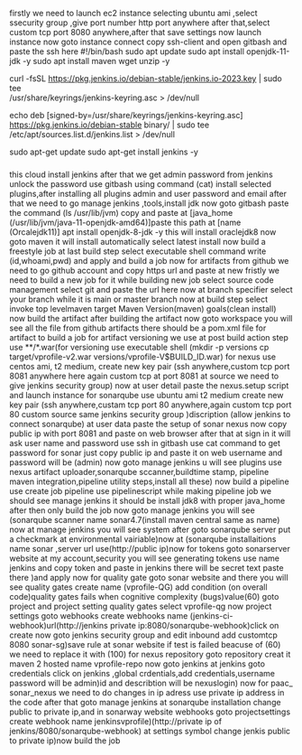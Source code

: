 firstly we need to launch ec2 instance selecting ubuntu ami ,select ssecurity group ,give port number http port anywhere after that,select custom tcp port 8080 anywhere,after that save settings now launch instance
now goto instance connect copy ssh-client and open gitbash and paste the ssh here
#!/bin/bash
sudo apt update
sudo apt install openjdk-11-jdk -y
sudo apt install maven wget unzip -y

curl -fsSL https://pkg.jenkins.io/debian-stable/jenkins.io-2023.key | sudo tee \
  /usr/share/keyrings/jenkins-keyring.asc > /dev/null
  
echo deb [signed-by=/usr/share/keyrings/jenkins-keyring.asc] \
  https://pkg.jenkins.io/debian-stable binary/ | sudo tee \
  /etc/apt/sources.list.d/jenkins.list > /dev/null

sudo apt-get update
sudo apt-get install jenkins -y
###
this cloud install jenkins
after that we get admin password from jenkins unlock the password use gitbash using command (cat)
install selected plugins,after installing all plugins admin and user password and email
after that we need to go manage jenkins ,tools,install jdk now goto gitbash paste the command (ls /usr/lib/jvm)
copy and paste at [java_home (/usr/lib/jvm/java-11-openjdk-amd64)]paste this path at [name (Orcalejdk11)]
apt install openjdk-8-jdk -y this will install oraclejdk8 
now goto maven it will install automatically select latest install
now build a freestyle job
at last build step select executable shell command write (id,whoami,pwd) and apply and build a job
now for artifacts from github we need to go github account and copy https url and paste at new fristly we need to build a new job for it
while building new job select source code management select git and paste the url here now at branch specifier select your branch while it is main or master branch
now at build step select invoke top levelmaven target Maven Version(maven) goals(clean install)
now build the artifact after building the artifact now goto workspace you will see all the file from github artifacts
there should be a pom.xml file for artifact to build a job
for artifact versioning we use at post  build action   step use **/*.war(for versioning use executable shell (mkdir -p versions cp target/vprofile-v2.war versions/vprofile-V$BUILD_ID.war)
for nexus use centos ami, t2 medium, create new key pair (ssh anywhere,custom tcp port 8081 anywhere here again custom tcp at port 8081 at source we need to give jenkins security group) now at user detail paste the nexus.setup script and launch instance
for sonarqube use ubuntu ami t2 medium  create new key pair (ssh anywhere,custam tcp port 80 anywhere,again custom tcp port 80 custom source same jenkins security group )discription (allow jenkins to connect sonarqube) at user data paste the setup of sonar 
nexus now copy public ip with port 8081 and paste on web browser after that at sign in it will ask user name and password use ssh in gitbash use cat command to get password
for sonar just copy public ip and paste it on web username and password will be (admin)
now goto manage jenkins u will see plugins use nexus artifact uploader,sonarqube sccanner,buildtime stamp, pipeline maven integration,pipeline utility steps,install all these)
now build a pipeline use create job pipeline  use pipelinescript
while making pipeline job we should see manage jenkins it should be install jdk8 with proper java_home after then only build the job
now goto manage jenkins you will see (sonarqube scanner name sonar4.7(install maven central same as name)
now at manage jenkins you will see system after goto sonarqube server put a checkmark at environmental vairiable)now at (sonarqube installaitions name sonar ,server url use(http://public ip)now for tokens goto sonarserver website at my account,security you will see generating tokens use name jenkins and copy token and paste in jenkins there will be secret text paste there )and apply now
for quality gate goto sonar website and there you will see quality gates create name (vprofile-QG) add condition (on overall code)quality gates fails when cognitive complexity (bugs)value(60) goto project and project setting quality gates select vprofile-qg
now project settings goto webhooks create webhooks name (jenkins-ci-webhook)url(http://jenkins private ip:8080/sonarqube-webhook)click on create
now goto jenkins security group and edit inbound add customtcp 8080 sonar-sg)save rule
at sonar website if test is failed beacuse of (60) we need to replace it with (100)
for nexus repository goto repository creat it maven 2 hosted name vprofile-repo now goto jenkins at jenkins goto credentials 
click on jenkins ,global crdentials,add credentials,username password will be admin)id and describtion will be nexuslogin)
now for paac_ sonar_nexus we need to do changes in ip adress use private ip address in the code after that goto manage jenkins at sonarqube installation change public to private ip,and in sonarway website webhooks goto projectsettings create webhook name jenkinsvprofile)(http://private ip of jenkins/8080/sonarqube-webhook) at settings symbol change jenkis public to private ip)now build the job
